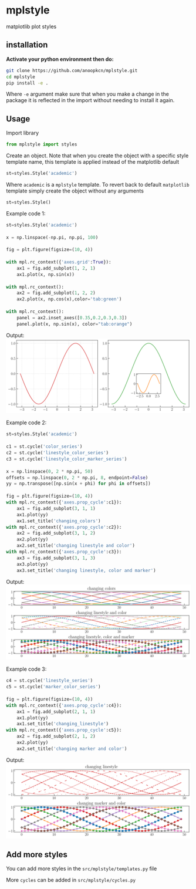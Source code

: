 # mplstyle
matplotlib plot styles

## installation
**Activate your python environment then do:**
```bash
git clone https://github.com/anoopkcn/mplstyle.git 
cd mplstyle
pip install -e .
```
Where `-e` argument make sure that when you make a change in the package it is reflected in the import without needing to install it again. 

## Usage
Import library 
```python
from mplstyle import styles
```
Create an object. Note that when you create the object with a specific style template name, this template is applied instead of the matplotlib default

```python
st=styles.Style('academic')
```
Where `academic` is a `mplstyle` template.  To revert back to default `matplotlib` template simply create the object without any arguments

```python
st=styles.Style()
```

Example code 1:
```python
st=styles.Style('academic')

x = np.linspace(-np.pi, np.pi, 100)

fig = plt.figure(figsize=(10, 4))

with mpl.rc_context({'axes.grid':True}):
    ax1 = fig.add_subplot(1, 2, 1)
    ax1.plot(x, np.sin(x))

with mpl.rc_context():
    ax2 = fig.add_subplot(1, 2, 2)
    ax2.plot(x, np.cos(x),color='tab:green')

with mpl.rc_context():
    panel = ax2.inset_axes([0.35,0.2,0.3,0.3])
    panel.plot(x, np.sin(x), color="tab:orange")
```
Output:
![threepanel_since](examples/three_panel.svg)

Example code 2:

```python
st=styles.Style('academic')

c1 = st.cycle('color_series')
c2 = st.cycle('linestyle_color_series')
c3 = st.cycle('linestyle_color_marker_series')

x = np.linspace(0, 2 * np.pi, 50)
offsets = np.linspace(0, 2 * np.pi, 8, endpoint=False)
yy = np.transpose([np.sin(x + phi) for phi in offsets])

fig = plt.figure(figsize=(10, 4))
with mpl.rc_context({'axes.prop_cycle':c1}):
    ax1 = fig.add_subplot(3, 1, 1)
    ax1.plot(yy)
    ax1.set_title('changing_colors')
with mpl.rc_context({'axes.prop_cycle':c2}):
    ax2 = fig.add_subplot(3, 1, 2)
    ax2.plot(yy)
    ax2.set_title('changing linestyle and color')
with mpl.rc_context({'axes.prop_cycle':c3}):
    ax3 = fig.add_subplot(3, 1, 3)
    ax3.plot(yy)
    ax3.set_title('changing linestyle, color and marker')
```
Output:
![series](examples/series.svg)

Example code 3:
```python
c4 = st.cycle('linestyle_series')
c5 = st.cycle('marker_color_series')

fig = plt.figure(figsize=(10, 4))
with mpl.rc_context({'axes.prop_cycle':c4}):
    ax1 = fig.add_subplot(2, 1, 1)
    ax1.plot(yy)
    ax1.set_title('changing_linestyle')
with mpl.rc_context({'axes.prop_cycle':c5}):
    ax2 = fig.add_subplot(2, 1, 2)
    ax2.plot(yy)
    ax2.set_title('changing marker and color')
```
Output:
![series](examples/series_2.svg)

## Add more styles

You can add more styles in the `src/mplstyle/templates.py` file

More `cycles` can be added in `src/mplstyle/cycles.py`
